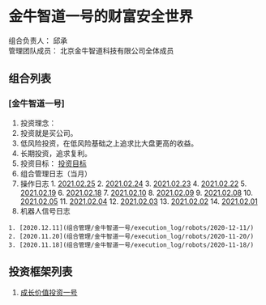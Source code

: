 # 金牛智道一号的财富安全世界
组合负责人： 邱承  
管理团队成员： 北京金牛智道科技有限公司全体成员

## 组合列表
### [金牛智道一号]
1. 投资理念：  
  1. 投资就是买公司。
  2. 低风险投资，在低风险基础之上追求比大盘更高的收益。  
  3. 长期投资，追求复利。
2. 投资目标：
[投资目标](组合管理/金牛智道一号/target.md)  
3. 组合管理日志（当月）
  1. 操作日志
    1. [2021.02.25](组合管理/金牛智道一号/execution_log/operations/2021-02-25.md)
    2. [2021.02.24](组合管理/金牛智道一号/execution_log/operations/2021-02-24.md)
    3. [2021.02.23](组合管理/金牛智道一号/execution_log/operations/2021-02-23.md)
    4. [2021.02.22](组合管理/金牛智道一号/execution_log/operations/2021-02-22.md)
    5. [2021.02.19](组合管理/金牛智道一号/execution_log/operations/2021-02-19.md)
    6. [2021.02.18](组合管理/金牛智道一号/execution_log/operations/2021-02-18.md)
    7. [2021.02.10](组合管理/金牛智道一号/execution_log/operations/2021-02-10.md)
    8. [2021.02.09](组合管理/金牛智道一号/execution_log/operations/2021-02-09.md)
    9. [2021.02.08](组合管理/金牛智道一号/execution_log/operations/2021-02-08.md)
    10. [2021.02.05](组合管理/金牛智道一号/execution_log/operations/2021-02-05.md)
    11. [2021.02.04](组合管理/金牛智道一号/execution_log/operations/2021-02-04.md)
    12. [2021.02.03](组合管理/金牛智道一号/execution_log/operations/2021-02-03.md)
    13. [2021.02.02](组合管理/金牛智道一号/execution_log/operations/2021-02-02.md)
    14. [2021.02.01](组合管理/金牛智道一号/execution_log/operations/2021-02-01.md)
  4. 机器人信号日志
  
    1. [2020.12.11](组合管理/金牛智道一号/execution_log/robots/2020-12-11/)
    2. [2020.11.20](组合管理/金牛智道一号/execution_log/robots/2020-11-20/)
    3. [2020.11.18](组合管理/金牛智道一号/execution_log/robots/2020-11-18/)


## 投资框架列表

1. [成长价值投资一号](投资框架/成长价值投资一号/framework)

